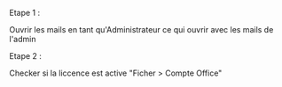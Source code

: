 Etape 1 :

Ouvrir les mails en tant qu'Administrateur ce qui ouvrir avec les mails de l'admin


Etape 2 : 

Checker si la liccence est active "Ficher > Compte Office"
